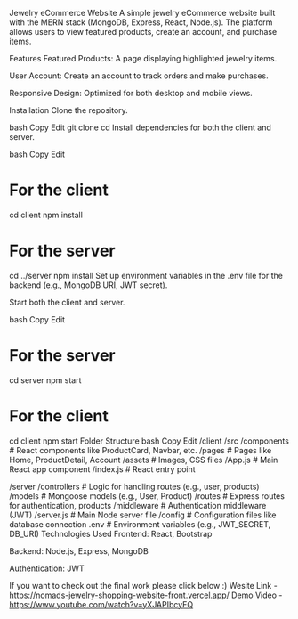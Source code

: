 Jewelry eCommerce Website
A simple jewelry eCommerce website built with the MERN stack (MongoDB, Express, React, Node.js). The platform allows users to view featured products, create an account, and purchase items.

Features
Featured Products: A page displaying highlighted jewelry items.

User Account: Create an account to track orders and make purchases.

Responsive Design: Optimized for both desktop and mobile views.

Installation
Clone the repository.

bash
Copy
Edit
git clone <repository-url>
cd <project-folder>
Install dependencies for both the client and server.

bash
Copy
Edit
# For the client
cd client
npm install

# For the server
cd ../server
npm install
Set up environment variables in the .env file for the backend (e.g., MongoDB URI, JWT secret).

Start both the client and server.

bash
Copy
Edit
# For the server
cd server
npm start

# For the client
cd client
npm start
Folder Structure
bash
Copy
Edit
/client
  /src
    /components      # React components like ProductCard, Navbar, etc.
    /pages           # Pages like Home, ProductDetail, Account
    /assets          # Images, CSS files
    /App.js          # Main React app component
    /index.js        # React entry point

/server
  /controllers      # Logic for handling routes (e.g., user, products)
  /models           # Mongoose models (e.g., User, Product)
  /routes           # Express routes for authentication, products
  /middleware       # Authentication middleware (JWT)
  /server.js        # Main Node server file
  /config           # Configuration files like database connection
  .env              # Environment variables (e.g., JWT_SECRET, DB_URI)
Technologies Used
Frontend: React, Bootstrap

Backend: Node.js, Express, MongoDB

Authentication: JWT

If you want to check out the final work please click below :)
Wesite Link - https://nomads-jewelry-shopping-website-front.vercel.app/
Demo Video - https://www.youtube.com/watch?v=yXJAPIbcyFQ
